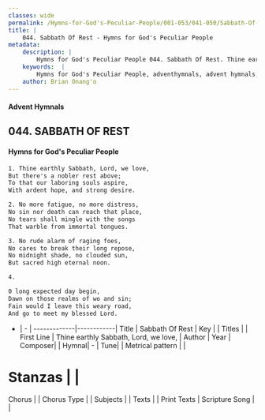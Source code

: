 ```yaml
---
classes: wide
permalink: /Hymns-for-God's-Peculiar-People/001-053/041-050/Sabbath-Of-Rest/
title: |
    044. Sabbath Of Rest - Hymns for God's Peculiar People
metadata:
    description: |
        Hymns for God's Peculiar People 044. Sabbath Of Rest. Thine earthly Sabbath, Lord, we love, But there's a nobler rest above; To that our laboring souls aspire, With ardent hope, and strong desire.  
    keywords:  |
        Hymns for God's Peculiar People, adventhymnals, advent hymnals, Sabbath Of Rest, Thine earthly Sabbath, Lord, we love,. 
    author: Brian Onang'o
---
```

#### Advent Hymnals
## 044. SABBATH OF REST
####  Hymns for God's Peculiar People
```txt
1. Thine earthly Sabbath, Lord, we love,
But there's a nobler rest above;
To that our laboring souls aspire,
With ardent hope, and strong desire.

2. No more fatigue, no more distress,
No sin nor death can reach that place,
No tears shall mingle with the songs
That warble from immortal tongues.

3. No rude alarm of raging foes,
No cares to break their long repose,
No midnight shade, no clouded sun,
But sacred high eternal noon.

4. 

0 long expected day begin,
Dawn on those realms of wo and sin;
Fain would I leave this weary road,
And go to meet my blessed Lord.


```
- |   -  |
-------------|------------|
Title | Sabbath Of Rest |
Key |  |
Titles |  |
First Line | Thine earthly Sabbath, Lord, we love, |
Author | 
Year | 
Composer|  |
Hymnal|  - |
Tune|  |
Metrical pattern | |
# Stanzas |  |
Chorus |  |
Chorus Type |  |
Subjects |  |
Texts |  |
Print Texts | 
Scripture Song |  |
    
